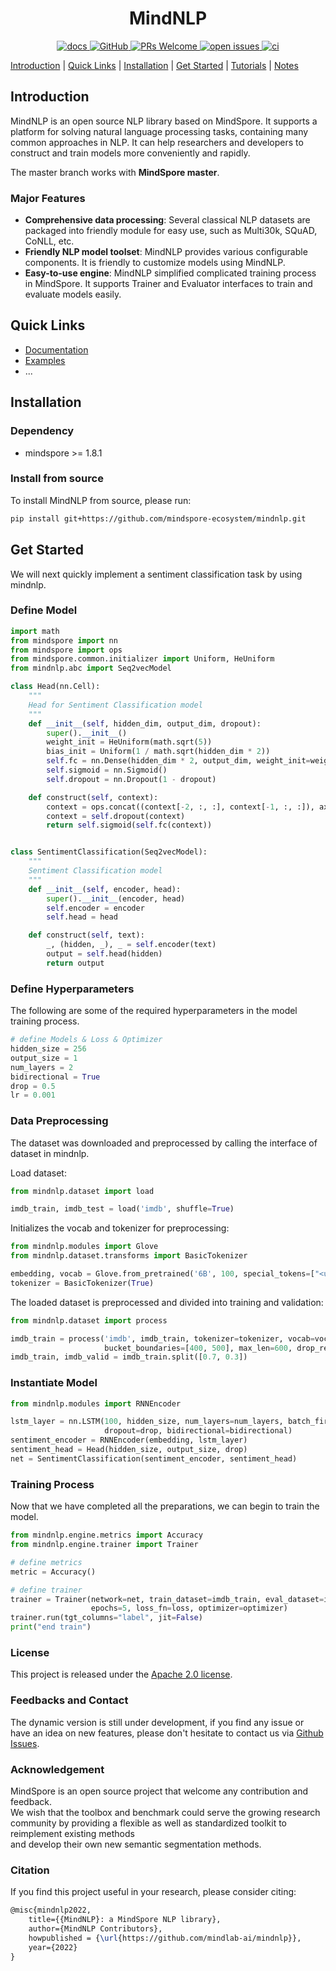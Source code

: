 # <center> MindNLP

<p align="center">
    <a href="https://mindnlp.cqu.ai/en/latest/">
        <img alt="docs" src="https://img.shields.io/badge/docs-latest-blue">
    </a>
    <a href="https://github.com/mindspore-ecosystem/mindnlp/blob/master/LICENSE">
        <img alt="GitHub" src="https://img.shields.io/github/license/mindspore-ecosystem/mindnlp.svg">
    </a>
    <a href="https://github.com/mindspore-ecosystem/mindnlp/pulls">
        <img alt="PRs Welcome" src="https://img.shields.io/badge/PRs-welcome-pink.svg">
    </a>
    <a href="https://github.com/mindspore-ecosystem/mindnlp/issues">
        <img alt="open issues" src="https://img.shields.io/github/issues/mindspore-ecosystem/mindnlp">
    </a>
    <a href="https://github.com/mindspore-ecosystem/mindnlp/actions">
        <img alt="ci" src="https://github.com/mindspore-ecosystem/mindnlp/actions/workflows/ut_test.yaml/badge.svg">
    </a>
</p>

[Introduction](#introduction) |
[Quick Links](#quick-links) |
[Installation](#installation) |
[Get Started](#get-started) |
[Tutorials](#tutorials) |
[Notes](#notes)

## Introduction

MindNLP is an open source NLP library based on MindSpore. It supports a platform for solving natural language processing tasks, containing many common approaches in NLP. It can help researchers and developers to construct and train models more conveniently and rapidly.

The master branch works with **MindSpore master**.

### Major Features

- **Comprehensive data processing**: Several classical NLP datasets are packaged into friendly module for easy use, such as Multi30k, SQuAD, CoNLL, etc.
- **Friendly NLP model toolset**: MindNLP provides various configurable components. It is friendly to customize models using MindNLP.
- **Easy-to-use engine**: MindNLP simplified complicated training process in MindSpore. It supports Trainer and Evaluator interfaces to train and evaluate models easily.

## Quick Links

- [Documentation](https://mindnlp.cqu.ai/en/latest/)
- [Examples](https://github.com/mindspore-ecosystem/mindnlp/tree/master/examples)
- ...

## Installation

### Dependency

- mindspore >= 1.8.1

### Install from source

To install MindNLP from source, please run:

```bash
pip install git+https://github.com/mindspore-ecosystem/mindnlp.git
```

## Get Started

We will next quickly implement a sentiment classification task by using mindnlp.

### Define Model

```python
import math
from mindspore import nn
from mindspore import ops
from mindspore.common.initializer import Uniform, HeUniform
from mindnlp.abc import Seq2vecModel

class Head(nn.Cell):
    """
    Head for Sentiment Classification model
    """
    def __init__(self, hidden_dim, output_dim, dropout):
        super().__init__()
        weight_init = HeUniform(math.sqrt(5))
        bias_init = Uniform(1 / math.sqrt(hidden_dim * 2))
        self.fc = nn.Dense(hidden_dim * 2, output_dim, weight_init=weight_init, bias_init=bias_init)
        self.sigmoid = nn.Sigmoid()
        self.dropout = nn.Dropout(1 - dropout)

    def construct(self, context):
        context = ops.concat((context[-2, :, :], context[-1, :, :]), axis=1)
        context = self.dropout(context)
        return self.sigmoid(self.fc(context))


class SentimentClassification(Seq2vecModel):
    """
    Sentiment Classification model
    """
    def __init__(self, encoder, head):
        super().__init__(encoder, head)
        self.encoder = encoder
        self.head = head

    def construct(self, text):
        _, (hidden, _), _ = self.encoder(text)
        output = self.head(hidden)
        return output
```
    
### Define Hyperparameters
The following are some of the required hyperparameters in the model training process.
```python
# define Models & Loss & Optimizer
hidden_size = 256
output_size = 1
num_layers = 2
bidirectional = True
drop = 0.5
lr = 0.001
```

### Data Preprocessing
The dataset was downloaded and preprocessed by calling the interface of dataset in mindnlp.

Load dataset:
```python
from mindnlp.dataset import load

imdb_train, imdb_test = load('imdb', shuffle=True)
```

Initializes the vocab and tokenizer for preprocessing:
```python
from mindnlp.modules import Glove
from mindnlp.dataset.transforms import BasicTokenizer

embedding, vocab = Glove.from_pretrained('6B', 100, special_tokens=["<unk>", "<pad>"], dropout=drop)
tokenizer = BasicTokenizer(True)
```

The loaded dataset is preprocessed and divided into training and validation:
```python
from mindnlp.dataset import process

imdb_train = process('imdb', imdb_train, tokenizer=tokenizer, vocab=vocab, \
                     bucket_boundaries=[400, 500], max_len=600, drop_remainder=True)
imdb_train, imdb_valid = imdb_train.split([0.7, 0.3])
```

### Instantiate Model
```python
from mindnlp.modules import RNNEncoder

lstm_layer = nn.LSTM(100, hidden_size, num_layers=num_layers, batch_first=True,
                     dropout=drop, bidirectional=bidirectional)
sentiment_encoder = RNNEncoder(embedding, lstm_layer)
sentiment_head = Head(hidden_size, output_size, drop)
net = SentimentClassification(sentiment_encoder, sentiment_head)
```

### Training Process
Now that we have completed all the preparations, we can begin to train the model.
```python
from mindnlp.engine.metrics import Accuracy
from mindnlp.engine.trainer import Trainer

# define metrics
metric = Accuracy()

# define trainer
trainer = Trainer(network=net, train_dataset=imdb_train, eval_dataset=imdb_valid, metrics=metric,
                  epochs=5, loss_fn=loss, optimizer=optimizer)
trainer.run(tgt_columns="label", jit=False)
print("end train")
```

<!-- ## Tutorials

- (list of more tutorials...) -->

<!-- ## Notes -->

### License

This project is released under the [Apache 2.0 license](LICENSE).

### Feedbacks and Contact

The dynamic version is still under development, if you find any issue or have an idea on new features, please don't hesitate to contact us via [Github Issues](https://github.com/mindspore-lab/mindnlp/issues).

### Acknowledgement

MindSpore is an open source project that welcome any contribution and feedback.  
We wish that the toolbox and benchmark could serve the growing research  
community by providing a flexible as well as standardized toolkit to reimplement existing methods  
and develop their own new semantic segmentation methods.

### Citation

If you find this project useful in your research, please consider citing:

```latex
@misc{mindnlp2022,
    title={{MindNLP}: a MindSpore NLP library},
    author={MindNLP Contributors},
    howpublished = {\url{https://github.com/mindlab-ai/mindnlp}},
    year={2022}
}
```
